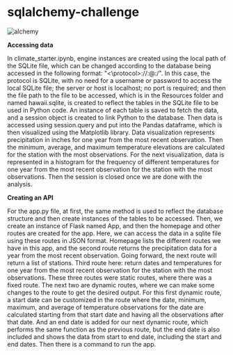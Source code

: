 # sqlalchemy-challenge

![alchemy](https://github.com/s0uravk/sqlalchemy-challenge/assets/144293972/e10e7142-5304-45a2-936b-4d78f841192d)

**Accessing data**

In climate_starter.ipynb, engine instances are created using the local path of the SQLite file, which can be changed according to the database being accessed in the following format: "\<\protocol\>\:\/\/<username>:<password>@<server>:<port>/<fle-path>". In this case, the protocol is SQLite, with no need for a username or password to access the local SQLite file; the server or host is localhost; no port is required; and then the file path to the file to be accessed, which is in the Resources folder and named hawaii.sqlite, is created to reflect the tables in the SQLite file to be used in Python code. An instance of each table is saved to fetch the data, and a session object is created to link Python to the database. Then data is accessed using session.query and put into the Pandas dataframe, which is then visualized using the Matplotlib library. Data visualization represents precipitation in inches for one year from the most recent observation. Then the minimum, average, and maximum temperature elevations are calculated for the station with the most observations. For the next visualization, data is represented in a histogram for the frequency of different temperatures for one year from the most recent observation for the station with the most observations. Then the session is closed once we are done with the analysis.

**Creating an API**

For the app.py file, at first, the same method is used to reflect the database structure and then create instances of the tables to be accessed. Then, we create an instance of Flask named App, and then the homepage and other routes are created for the app. Here, we can access the data in a sqlite file using these routes in JSON format. Homepage lists the different routes we have in this app, and the second route returns the precipitation data for a year from the most recent observation. Going forward, the next route will return a list of stations. Third route here: return dates and temperatures for one year from the most recent observation for the station with the most observations. These three routes were static routes, where there was a fixed route. The next two are dynamic routes, where we can make some changes to the route to get the desired output. For this first dynamic route, a start date can be customized in the route where the date, minimum, maximum, and average of temperature observations for the date are calculated starting from that start date and having all the observations after that date. And an end date is added for our next dynamic route, which performs the same function as the previous route, but the end date is also included and shows the data from start to end date, including the start and end dates. Then there is a command to run the app.
